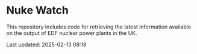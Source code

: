 # Nuke Watch

This repository includes code for retrieving the latest information available on the output of EDF nuclear power plants in the UK.

Last updated: 2025-02-13 08:18